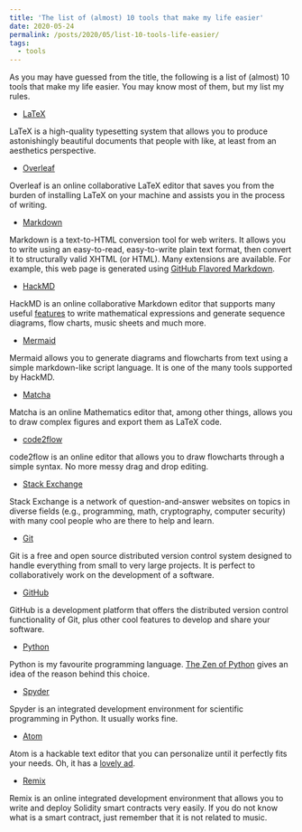 ```yaml
---
title: 'The list of (almost) 10 tools that make my life easier'
date: 2020-05-24
permalink: /posts/2020/05/list-10-tools-life-easier/
tags:
  - tools
---
```


As you may have guessed from the title, the following is a list of (almost) 10 tools that make my life easier. You may know most of them, but my list my rules.

- [LaTeX](https://www.latex-project.org/)

LaTeX is a high-quality typesetting system that allows you to produce astonishingly beautiful documents that people with like, at least from an aesthetics perspective.

- [Overleaf](https://www.overleaf.com/)

Overleaf is an online collaborative LaTeX editor that saves you from the burden of installing LaTeX on your machine and assists you in the process of writing.

- [Markdown](https://daringfireball.net/projects/markdown/)

Markdown is a text-to-HTML conversion tool for web writers. It allows you to write using an easy-to-read, easy-to-write plain text format, then convert it to structurally valid XHTML (or HTML). Many extensions are available. For example, this web page is generated using [GitHub Flavored Markdown](https://github.github.com/gfm).

- [HackMD](https://hackmd.io/)

HackMD is an online collaborative Markdown editor that supports many useful [features](https://hackmd.io/s/features) to write mathematical expressions and generate sequence diagrams, flow charts, music sheets and much more.

- [Mermaid](https://mermaid-js.github.io/mermaid)

Mermaid allows you to generate diagrams and flowcharts from text using a simple markdown-like script language. It is one of the many tools supported by HackMD.

- [Matcha](https://www.mathcha.io/)

Matcha is an online Mathematics editor that, among other things, allows you to draw complex figures and export them as LaTeX code.

- [code2flow](https://code2flow.com/)

code2flow is an online editor that allows you to draw flowcharts through a simple syntax. No more messy drag and drop editing.

- [Stack Exchange](https://stackexchange.com/)

Stack Exchange is a network of question-and-answer websites on topics in diverse fields (e.g., programming, math, cryptography, computer security) with many cool people who are there to help and learn. 

- [Git](https://git-scm.com/)

Git is a free and open source distributed version control system designed to handle everything from small to very large projects. It is perfect to collaboratively work on the development of a software. 

- [GitHub](https://github.com/)

GitHub is a development platform that offers the distributed version control functionality of Git, plus other cool features to develop and share your software.

- [Python](https://www.python.org/)

Python is my favourite programming language. [The Zen of Python](https://www.python.org/dev/peps/pep-0020/) gives an idea of the reason behind this choice.

- [Spyder](https://www.spyder-ide.org/)

Spyder is an integrated development environment for scientific programming in Python. It usually works fine.

- [Atom](https://atom.io/)

Atom is a hackable text editor that you can personalize until it perfectly fits your needs. Oh, it has a [lovely ad](https://www.youtube.com/watch?v=Y7aEiVwBAdk).

- [Remix](https://remix.ethereum.org/)

Remix is an online integrated development environment that allows you to write and deploy Solidity smart contracts very easily. If you do not know what is a smart contract, just remember that it is not related to music.

